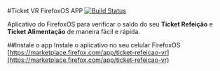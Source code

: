 #Ticket VR FirefoxOS APP [![Build Status](https://travis-ci.org/vitorleal/ticketvr-app.png?branch=ffos)](https://travis-ci.org/vitorleal/ticketvr-app)

Aplicativo do FirefoxOS para verificar o saldo do seu **Ticket Refeição** e **Ticket Alimentação** de maneira fácil e rápida.


##Instale o app
Instale o aplicativo no seu celular FirefoxOS [https://marketplace.firefox.com/app/ticket-refeicao-vr](https://marketplace.firefox.com/app/ticket-refeicao-vr)
